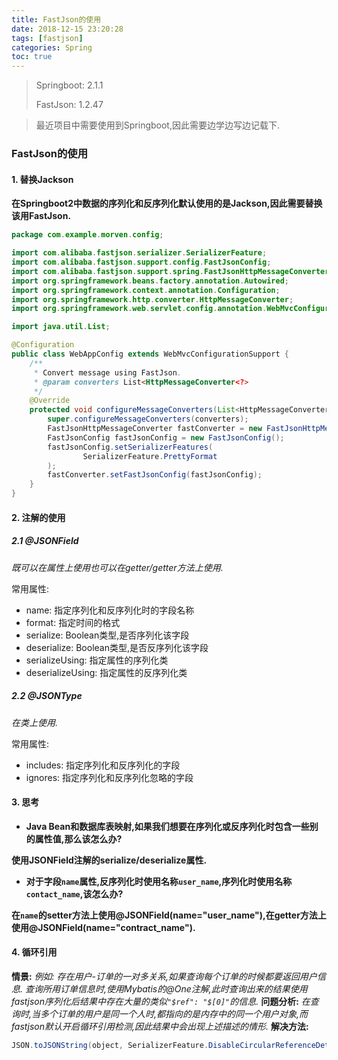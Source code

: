 ```yaml
---
title: FastJson的使用
date: 2018-12-15 23:20:28
tags: [fastjson]
categories: Spring
toc: true
---
```


> Springboot: 2.1.1
>
> FastJson: 1.2.47

> 最近项目中需要使用到Springboot,因此需要边学边写边记载下.



### FastJson的使用

#### 1. 替换Jackson

**在Springboot2中数据的序列化和反序列化默认使用的是Jackson,因此需要替换该用FastJson.**

```java
package com.example.morven.config;

import com.alibaba.fastjson.serializer.SerializerFeature;
import com.alibaba.fastjson.support.config.FastJsonConfig;
import com.alibaba.fastjson.support.spring.FastJsonHttpMessageConverter;
import org.springframework.beans.factory.annotation.Autowired;
import org.springframework.context.annotation.Configuration;
import org.springframework.http.converter.HttpMessageConverter;
import org.springframework.web.servlet.config.annotation.WebMvcConfigurationSupport;

import java.util.List;

@Configuration
public class WebAppConfig extends WebMvcConfigurationSupport {
    /**
     * Convert message using FastJson.
     * @param converters List<HttpMessageConverter<?>
     */
    @Override
    protected void configureMessageConverters(List<HttpMessageConverter<?>> converters) {
        super.configureMessageConverters(converters);
        FastJsonHttpMessageConverter fastConverter = new FastJsonHttpMessageConverter();
        FastJsonConfig fastJsonConfig = new FastJsonConfig();
        fastJsonConfig.setSerializerFeatures(
                SerializerFeature.PrettyFormat
        );
        fastConverter.setFastJsonConfig(fastJsonConfig);
    }
}
```

#### 2. 注解的使用

##### 2.1 @JSONField

*既可以在属性上使用也可以在getter/getter方法上使用.*

常用属性:

* name: 指定序列化和反序列化时的字段名称
* format: 指定时间的格式
* serialize: Boolean类型,是否序列化该字段
* deserialize: Boolean类型,是否反序列化该字段
* serializeUsing: 指定属性的序列化类
* deserializeUsing: 指定属性的反序列化类

##### 2.2 @JSONType

*在类上使用.*

常用属性:

* includes: 指定序列化和反序列化的字段
* ignores: 指定序列化和反序列化忽略的字段

#### 3. 思考

* **Java Bean和数据库表映射,如果我们想要在序列化或反序列化时包含一些别的属性值,那么该怎么办?**

**使用JSONField注解的serialize/deserialize属性.**

* **对于字段`name`属性,反序列化时使用名称`user_name`,序列化时使用名称`contact_name`,该怎么办?**

**在`name`的setter方法上使用@JSONField(name="user_name"),在getter方法上使用@JSONField(name="contract_name").**

#### 4. 循环引用
**情景:**
*例如: 存在用户-订单的一对多关系,如果查询每个订单的时候都要返回用户信息.*
*查询所用订单信息时,使用Mybatis的@One注解,此时查询出来的结果使用fastjson序列化后结果中存在大量的类似`"$ref": "$[0]"`的信息.*
**问题分析:**
*在查询时,当多个订单的用户是同一个人时,都指向的是内存中的同一个用户对象,而fastjson默认开启循环引用检测,因此结果中会出现上述描述的情形.*
**解决方法:**
```java
JSON.toJSONString(object, SerializerFeature.DisableCircularReferenceDetect);
```